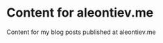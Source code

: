 Content for aleontiev.me
========================

Content for my blog posts published at aleontiev.me

